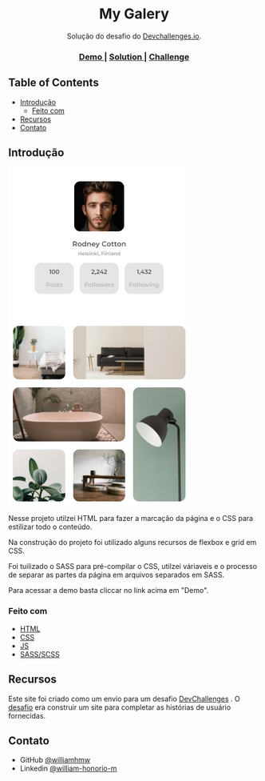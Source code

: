 <h1 align="center">My Galery</h1>

<div align="center">
   Solução do desafio do  <a href="http://devchallenges.io" target="_blank">Devchallenges.io</a>.
</div>

<div align="center">
  <h3>
    <a href="https://williamhmw.github.io/my-gallery/">
      Demo
    </a>
    <span> | </span>
    <a href="https://github.com/williamhmw/my-gallery">
      Solution
    </a>
    <span> | </span>
    <a href="https://devchallenges.io/challenges/gcbWLxG6wdennelX7b8I">
      Challenge
    </a>
  </h3>
</div>

<!-- TABLE OF CONTENTS -->

## Table of Contents

- [Introdução](#introdução)
  - [Feito com](#feito-com)
- [Recursos](#recursos)
- [Contato](#contact)

<!-- OVERVIEW -->

## Introdução

![screenshot](./img/screenshot.jpg)

Nesse projeto utilzei HTML para fazer a marcação da página e o CSS para estilizar todo o conteúdo.

Na construção do projeto foi utilizado alguns recursos de flexbox e grid em CSS.

Foi tuilizado o SASS para pré-compilar o CSS, utilzei váriaveis e o processo de separar as partes da página em arquivos separados em SASS.

Para acessar a demo basta cliccar no link acima em "Demo".

### Feito com

<!-- This section should list any major frameworks that you built your project using. Here are a few examples.-->

- [HTML](https://developer.mozilla.org/en-US/docs/Web/HTML)
- [CSS](https://developer.mozilla.org/en-US/docs/Web/CSS)
- [JS](https://developer.mozilla.org/en-US/docs/Web/JavaScript)
- [SASS/SCSS](https://sass-lang.com/)


## Recursos

<!-- List the features of your application or follow the template. Don't share the figma file here :) -->

Este site foi criado como um envio para um desafio [DevChallenges](https://devchallenges.io/challenges) . O [desafio](https://devchallenges.io/challenges/gcbWLxG6wdennelX7b8I) era construir um site para completar as histórias de usuário fornecidas.


## Contato

- GitHub [@williamhmw](https://github.com/williamhmw)
- Linkedin [@william-honorio-m](https://www.linkedin.com/in/william-honorio-m/)